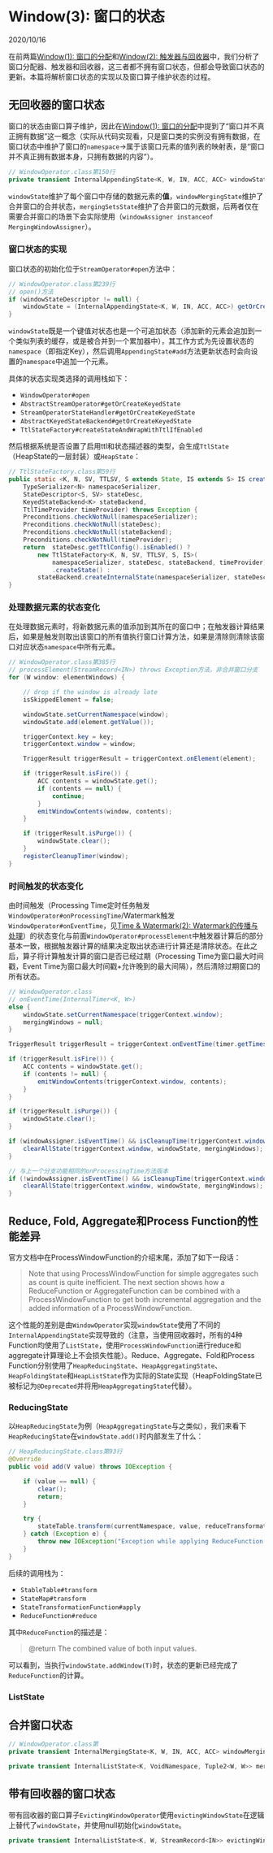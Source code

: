 # Window(3): 窗口的状态
2020/10/16

在前两篇[Window(1): 窗口的分配](/engineering/flink/window1.md)和[Window(2): 触发器与回收器](/engineering/flink/window2.md)中，我们分析了窗口分配器、触发器和回收器，这三者都不拥有窗口状态，但都会导致窗口状态的更新。本篇将解析窗口状态的实现以及窗口算子维护状态的过程。

## 无回收器的窗口状态

窗口的状态由窗口算子维护，因此在[Window(1): 窗口的分配](/engineering/flink/window1.md)中提到了“窗口并不真正拥有数据”这一概念（实际从代码实现看，只是窗口类的实例没有拥有数据，在窗口状态中维护了窗口的```namespace```$\to$属于该窗口元素的值列表的映射表，是“窗口并不真正拥有数据本身，只拥有数据的内容”）。

```java
// WindowOperator.class第150行
private transient InternalAppendingState<K, W, IN, ACC, ACC> windowState;
```

```windowState```维护了每个窗口中存储的数据元素的**值**，```windowMergingState```维护了合并窗口的合并状态，```mergingSetsState```维护了合并窗口的元数据，后两者仅在需要合并窗口的场景下会实际使用（```windowAssigner instanceof MergingWindowAssigner```）。

### 窗口状态的实现

窗口状态的初始化位于```StreamOperator#open```方法中：

```java
// WindowOperator.class第239行
// open()方法
if (windowStateDescriptor != null) {
	windowState = (InternalAppendingState<K, W, IN, ACC, ACC>) getOrCreateKeyedState(windowSerializer, windowStateDescriptor);
}
```

```windowState```既是一个键值对状态也是一个可追加状态（添加新的元素会追加到一个类似列表的缓存，或是被合并到一个累加器中），其工作方式为先设置状态的```namespace```（即指定Key），然后调用```AppendingState#add```方法更新状态时会向设置的```namespace```中追加一个元素。

具体的状态实现类选择的调用栈如下：
- ```WindowOperator#open```
- ```AbstractStreamOperator#getOrCreateKeyedState```
- ```StreamOperatorStateHandler#getOrCreateKeyedState```
- ```AbstractKeyedStateBackend#getOrCreateKeyedState```
- ```TtlStateFactory#createStateAndWrapWithTtlIfEnabled```

然后根据系统是否设置了启用ttl和状态描述器的类型，会生成```TtlState```（HeapState的一层封装）或```HeapState```：
```java
// TtlStateFactory.class第59行
public static <K, N, SV, TTLSV, S extends State, IS extends S> IS createStateAndWrapWithTtlIfEnabled(
	TypeSerializer<N> namespaceSerializer,
	StateDescriptor<S, SV> stateDesc,
	KeyedStateBackend<K> stateBackend,
	TtlTimeProvider timeProvider) throws Exception {
	Preconditions.checkNotNull(namespaceSerializer);
	Preconditions.checkNotNull(stateDesc);
	Preconditions.checkNotNull(stateBackend);
	Preconditions.checkNotNull(timeProvider);
	return  stateDesc.getTtlConfig().isEnabled() ?
		new TtlStateFactory<K, N, SV, TTLSV, S, IS>(
			namespaceSerializer, stateDesc, stateBackend, timeProvider)
			.createState() :
		stateBackend.createInternalState(namespaceSerializer, stateDesc);
}
```

### 处理数据元素的状态变化

在处理数据元素时，将新数据元素的值添加到其所在的窗口中；在触发器计算结果后，如果是触发则取出该窗口的所有值执行窗口计算方法，如果是清除则清除该窗口对应状态```namespace```中所有元素。

```java
// WindowOperator.class第385行
// processElement(StreamRecord<IN>) throws Exception方法，非合并窗口分支
for (W window: elementWindows) {

	// drop if the window is already late
	isSkippedElement = false;

	windowState.setCurrentNamespace(window);
	windowState.add(element.getValue());

	triggerContext.key = key;
	triggerContext.window = window;

	TriggerResult triggerResult = triggerContext.onElement(element);

	if (triggerResult.isFire()) {
		ACC contents = windowState.get();
		if (contents == null) {
			continue;
		}
		emitWindowContents(window, contents);
	}

	if (triggerResult.isPurge()) {
		windowState.clear();
	}
	registerCleanupTimer(window);
}
```

### 时间触发的状态变化

由时间触发（Processing Time定时任务触发```WindowOperator#onProcessingTime```/Watermark触发```WindowOperator#onEventTime```，见[Time & Watermark(2): Watermark的传播与处理](/engineering/flink/time2.md)）的状态变化与前面```WindowOperator#processElement```中触发器计算后的部分基本一致，根据触发器计算的结果决定取出状态进行计算还是清除状态。在此之后，算子将计算触发计算的窗口是否已经过期（Processing Time为窗口最大时间戳，Event Time为窗口最大时间戳+允许晚到的最大间隔），然后清除过期窗口的所有状态。

```java
// WindowOperator.class
// onEventTime(InternalTimer<K, W>)
else {
	windowState.setCurrentNamespace(triggerContext.window);
	mergingWindows = null;
}

TriggerResult triggerResult = triggerContext.onEventTime(timer.getTimestamp());

if (triggerResult.isFire()) {
	ACC contents = windowState.get();
	if (contents != null) {
		emitWindowContents(triggerContext.window, contents);
	}
}

if (triggerResult.isPurge()) {
	windowState.clear();
}

if (windowAssigner.isEventTime() && isCleanupTime(triggerContext.window, timer.getTimestamp())) {
    clearAllState(triggerContext.window, windowState, mergingWindows);
}

// 与上一个分支功能相同的onProcessingTime方法版本
if (!windowAssigner.isEventTime() && isCleanupTime(triggerContext.window, timer.getTimestamp())) {
    clearAllState(triggerContext.window, windowState, mergingWindows);
}
```

## Reduce, Fold, Aggregate和Process Function的性能差异

官方文档中在ProcessWindowFunction的介绍末尾，添加了如下一段话：

> Note that using ProcessWindowFunction for simple aggregates such as count is quite inefficient. The next section shows how a ReduceFunction or AggregateFunction can be combined with a ProcessWindowFunction to get both incremental aggregation and the added information of a ProcessWindowFunction.

这个性能的差别是由```WindowOperator```实现```windowState```使用了不同的```InternalAppendingState```实现导致的（注意，当使用回收器时，所有的4种Function均使用了```ListState```，使用```ProcessWindowFunction```进行reduce和aggregate计算理论上不会损失性能）。Reduce、Aggregate、Fold和Process Function分别使用了```HeapReducingState```、```HeapAggregatingState```、```HeapFoldingState```和```HeapListState```作为实际的State实现（HeapFoldingState已被标记为```@Deprecated```并将用```HeapAggregatingState```代替）。

### ReducingState

以```HeapReducingState```为例（```HeapAggregatingState```与之类似），我们来看下```HeapReducingState```在```windowState.add()```时内部发生了什么：
```java
// HeapReducingState.class第93行
@Override
public void add(V value) throws IOException {

	if (value == null) {
		clear();
		return;
	}

	try {
		stateTable.transform(currentNamespace, value, reduceTransformation);
	} catch (Exception e) {
		throw new IOException("Exception while applying ReduceFunction in reducing state", e);
	}
}
```

后续的调用栈为：
- ```StableTable#transform```
- ```StateMap#transform```
- ```StateTransformationFunction#apply```
- ```ReduceFunction#reduce```

其中```ReduceFunction```的描述是：

> @return The combined value of both input values.

可以看到，当执行```windowState.addWindow(T)```时，状态的更新已经完成了```ReduceFunction```的计算。

### ListState



## 合并窗口状态

```java
// WindowOperator.class第
private transient InternalMergingState<K, W, IN, ACC, ACC> windowMergingState;

private transient InternalListState<K, VoidNamespace, Tuple2<W, W>> mergingSetsState;
```

## 带有回收器的窗口状态

带有回收器的窗口算子```EvictingWindowOperator```使用```evictingWindowState```在逻辑上替代了```windowState```，并使用null初始化```windowState```。

```java
private transient InternalListState<K, W, StreamRecord<IN>> evictingWindowState;
```
